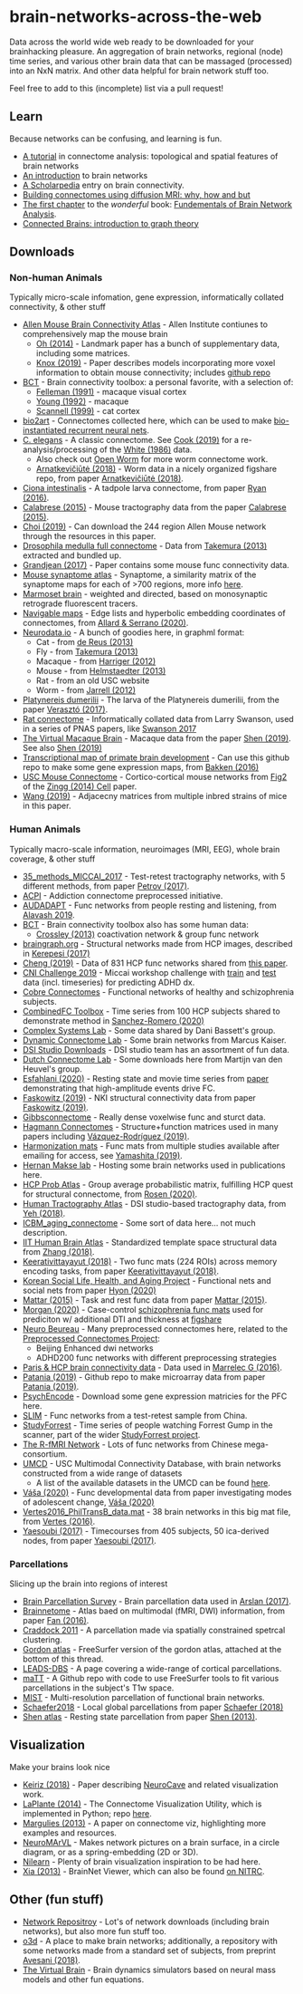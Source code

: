 # brain-networks-across-the-web
Data across the world wide web ready to be downloaded for your brainhacking pleasure. An aggregation of brain networks, regional (node) time series, and various other brain data that can be massaged (processed) into an NxN matrix. And other data helpful for brain network stuff too.

Feel free to add to this (incomplete) list via a pull request! 

## Learn
Because networks can be confusing, and learning is fun. 

* [A tutorial](https://www.dynamic-connectome.org/t/tutorial/) in connectome analysis: topological and spatial features of brain networks
* [An	introduction](https://www.humanbrainmapping.org/files/2017/ED%20Courses/Course%20Materials/BrainGraphs_Fornito_Alex.pdf)	to	brain	networks
* [A Scholarpedia](http://www.scholarpedia.org/article/Brain_connectivity) entry on brain connectivity.
* [Building connectomes using diffusion MRI: why, how and but](https://ora.ox.ac.uk/objects/uuid:81f726ca-d1f1-48f3-b686-82f3d6a198ba)
* [The first chapter](http://scitechconnect.elsevier.com/wp-content/uploads/2017/02/An-Introduction-to-Brain-Network-Analysis.pdf) to the *wonderful* book: [Fundementals of Brain Network Analysis](https://www.amazon.com/Fundamentals-Brain-Network-Analysis-Fornito-ebook/dp/B01CRIU886).
* [Connected Brains: introduction to graph theory](https://home.kpn.nl/stam7883/graph_introduction.html)

## Downloads
### Non-human Animals
Typically micro-scale infomation, gene expression, informatically collated connectivity, & other stuff

* [Allen Mouse Brain Connectivity Atlas](https://connectivity.brain-map.org/static/brainexplorer) - Allen Institute contiunes to comprehensively map the mouse brain 
  * [Oh (2014)](https://www.ncbi.nlm.nih.gov/pmc/articles/PMC5102064/) - Landmark paper has a bunch of supplementary data, including some matrices. 
  * [Knox (2019)](https://www.mitpressjournals.org/doi/10.1162/netn_a_00066) - Paper describes models incorporating more voxel information to obtain mouse connectivity; includes [github repo](https://github.com/AllenInstitute/mouse_connectivity_models)
* [BCT](https://sites.google.com/site/bctnet/datasets/) - Brain connectivity toolbox: a personal favorite, with a selection of:
  * [Felleman (1991)](https://www.ncbi.nlm.nih.gov/pubmed/1822724) - macaque visual cortex
  * [Young (1992)](https://www.nature.com/articles/358152a0) - macaque
  * [Scannell (1999)](https://academic.oup.com/cercor/article/9/3/277/428916) - cat cortex
* [bio2art](https://github.com/AlGoulas/bio2art/tree/master/connectomes) - Connectomes collected here, which can be used to make [bio-instantiated recurrent neural nets](https://www.biorxiv.org/content/10.1101/2021.01.22.427744v1.full).
* [C. elegans](http://wormwiring.org/) - A classic connectome. See [Cook (2019)](https://doi.org/10.1038/s41586-019-1352-7) for a re-analysis/processing of the [White (1986)](https://www.semanticscholar.org/paper/The-structure-of-the-nervous-system-of-the-nematode-White-Southgate/62d36f23580ae0c822ebc7de69ae603d85441bfc) data.
  * Also check out [Open Worm](http://openworm.org/downloads.html) for more worm connectome work.
  * [Arnatkevic̆iūtė (2018)](https://figshare.com/s/797199619fbabdab8c86) - Worm data in a nicely organized figshare repo, from paper [Arnatkevic̆iūtė (2018)](https://journals.plos.org/ploscompbiol/article?id=10.1371/journal.pcbi.1005989).
* [Ciona intestinalis](https://elifesciences.org/articles/16962#fig16) - A tadpole larva connectome, from paper [Ryan (2016)](https://elifesciences.org/articles/16962). 
* [Calabrese (2015)](http://www.civm.duhs.duke.edu/mouseconnectome/#download) - Mouse tractography data from the paper [Calabrese (2015)](https://academic.oup.com/cercor/article/25/11/4628/2367615).
* [Choi (2019)](https://journals.plos.org/ploscompbiol/article?id=10.1371/journal.pcbi.1006978) - Can download the 244 region Allen Mouse network through the resources in this paper.
* [Drosophila medulla full connectome](https://figshare.com/articles/Drosophila_medulla_full_connectome/1249735) - Data from [Takemura (2013)](https://www.nature.com/articles/nature12450) extracted and bundled up.
* [Grandjean (2017)](http://www.jneurosci.org/content/37/34/8092) - Paper contains some mouse func connectivity data. 
* [Mouse synaptome atlas](https://www.cell.com/neuron/fulltext/S0896-6273(18)30581-6) - Synaptome, a similarity matrix of the synaptome maps for each of >700 regions, more info [here](http://synaptome.genes2cognition.org/). 
* [Marmoset brain](http://analytics.marmosetbrain.org/) - weighted and directed, based on monosynaptic retrograde fluorescent tracers.
* [Navigable maps](https://github.com/networkgeometry/navigable_brain_maps_data) - Edge lists and hyperbolic embedding coordinates of connectomes, from [Allard & Serrano (2020)](https://journals.plos.org/ploscompbiol/article?id=10.1371/journal.pcbi.1007584). 
* [Neurodata.io](https://neurodata.io/project/connectomes/) - A bunch of goodies here, in graphml format:
  * Cat - from [de Reus (2013)](http://www.jneurosci.org/content/33/32/12929.full)
  * Fly - from [Takemura (2013)](https://www.nature.com/articles/nature12450)
  * Macaque - from [Harriger (2012)](https://journals.plos.org/plosone/article?id=10.1371/journal.pone.0046497)
  * Mouse - from [Helmstaedter (2013)](https://www.nature.com/articles/nature12346)
  * Rat - from an old USC website
  * Worm - from [Jarrell (2012)](https://science.sciencemag.org/content/337/6093/437.full)
* [Platynereis dumerilii](https://elifesciences.org/articles/26000/figures#SD8-data) - The larva of the Platynereis dumerilii, from the paper [Verasztó (2017)](https://elifesciences.org/articles/26000).
* [Rat connectome](https://www.pnas.org/highwire/filestream/624512/field_highwire_adjunct_files/2/pnas.1712928114.sd03.xlsx) - Informatically collated data from Larry Swanson, used in a series of PNAS papers, like [Swanson 2017](https://www.pnas.org/content/114/45/E9692)
* [The Virtual Macaque Brain](https://zenodo.org/record/1471588#.XEDwPc9Kj9U) - Macaque data from the paper [Shen (2019)](https://www.sciencedirect.com/science/article/pii/S1053811919301041). See also [Shen (2019)](https://doi.org/10.1038/s41597-019-0129-z)
* [Transcriptional map of primate brain development](https://github.com/AllenBrainAtlas/DevRhesusLMD) - Can use this github repo to make some gene expression maps, from [Bakken (2016)](https://www.nature.com/articles/nature18637)
* [USC Mouse Connectome](http://www.mouseconnectome.org/MCP/page/tables/supplementary?paperId=17) - Cortico-cortical mouse networks from [Fig2](http://www.mouseconnectome.org/MCP/page/documents/figures?paperId=17) of the [Zingg (2014) Cell](https://www.cell.com/abstract/S0092-8674%2814%2900222-0) paper.
* [Wang (2019)](https://www.biorxiv.org/content/10.1101/701755v1) - Adjacecny matrices from multiple inbred strains of mice in this paper. 

### Human Animals 
Typically macro-scale information, neuroimages (MRI, EEG), whole brain coverage, & other stuff

* [35_methods_MICCAI_2017](https://github.com/lodurality/35_methods_MICCAI_2017) - Test-retest tractography networks, with 5 different methods, from paper [Petrov (2017)](https://link.springer.com/chapter/10.1007/978-3-319-66182-7_59). 
* [ACPI](http://fcon_1000.projects.nitrc.org/indi/ACPI/html/index.html) - Addiction connectome preprocessed initiative. 
* [AUDADAPT](https://osf.io/28r57/) - Func networks from people resting and listening, from [Alavash 2019](https://www.pnas.org/content/116/2/660).
* [BCT](https://sites.google.com/site/bctnet/datasets/) - Brain connectivity toolbox also has some human data:
  * [Crossley (2013)](https://www.pnas.org/content/110/28/11583) coactivation network & group func network
* [braingraph.org](http://braingraph.org/cms/download-pit-group-connectomes/) - Structural networks made from HCP images, described in [Kerepesi (2017)](https://link.springer.com/article/10.1007%2Fs11571-017-9445-1)
* [Cheng (2019)](https://datadryad.org/resource/doi:10.5061/dryad.736t01r) - Data of 831 HCP func networks shared from [this paper](https://elifesciences.org/articles/40765).
* [CNI Challenge 2019](http://www.brainconnectivity.net/challenge.html) - Miccai workshop challenge with [train](https://github.com/mdschirmer/2019_CNI_TrainingRelease) and [test](https://github.com/mdschirmer/2019_CNI_ValidationRelease) data (incl. timeseries) for predicting ADHD dx.
* [Cobre Connectomes](https://figshare.com/articles/Cobre_Connectomes_GZ/1328237) - Functional networks of healthy and schizophrenia subjects.
* [CombinedFC Toolbox](https://github.com/ColeLab/CombinedFC) - Time series from 100 HCP subjects shared to demonstrate method in [Sanchez-Romero (2020)](https://www.mitpressjournals.org/doi/abs/10.1162/jocn_a_01580) 
* [Complex Systems Lab](https://complexsystemsupenn.com/codedata) - Some data shared by Dani Bassett's group.
* [Dynamic Connectome Lab](https://www.dynamic-connectome.org/?page_id=25) - Some brain networks from Marcus Kaiser.
* [DSI Studio Downloads](http://dsi-studio.labsolver.org/download-images) - DSI studio team has an assortment of fun data.
* [Dutch Connectome Lab](http://www.dutchconnectomelab.nl/) - Some downloads here from Martijn van den Heuvel's group.
* [Esfahlani (2020)](https://figshare.com/articles/dataset/Resting-state_and_movie-watching_data/12971162) - Resting state and movie time series from [paper](https://www.pnas.org/content/early/2020/10/21/2005531117) demonstrating that high-amplitude events drive FC.  
* [Faskowitz (2019)](https://figshare.com/articles/Faskowitz2018wsbmLifeSpan_data/6983018) - NKI structural connectivity data from paper [Faskowitz (2019)](https://www.nature.com/articles/s41598-018-31202-1). 
* [Gibbsconnectome](https://www.nitrc.org/projects/gibbsconnectome/) - Really dense voxelwise func and sturct data.
* [Hagmann Connectomes](https://zenodo.org/record/2872624#.XYEcfdVKiUl) - Structure+function matrices used in many papers including [Vázquez-Rodríguez (2019)](https://www.pnas.org/content/early/2019/09/27/1903403116). 
* [Harmonization mats](https://bicr.atr.jp/dcn/en/download/harmonization/) - Func mats from multiple studies available after emailing for access, see [Yamashita (2019)](https://journals.plos.org/plosbiology/article?id=10.1371/journal.pbio.3000042).
* [Hernan Makse lab](http://www-levich.engr.ccny.cuny.edu/webpage/hmakse/brain/) - Hosting some brain networks used in publications here.
* [HCP Prob Atlas](https://www.biorxiv.org/content/10.1101/2020.06.22.166041v1.supplementary-material) - Group average probabilistic matrix, fulfilling HCP quest for structural connectome, from [Rosen (2020)](https://doi.org/10.1101/2020.06.22.166041).
* [Human Tractography Atlas](http://brain.labsolver.org/tractography/download) - DSI studio-based tractography data, from [Yeh (2018)](https://www.sciencedirect.com/science/article/pii/S1053811918304324).
* [ICBM_aging_connectome](https://figshare.com/articles/ICBM_aging_connectome/) - Some sort of data here... not much description.
* [IIT Human Brain Atlas](https://www.nitrc.org/projects/iit) - Standardized template space structural data from [Zhang (2018)](https://pubmed.ncbi.nlm.nih.gov/29414497/).
* [Keerativittayayut (2018)](https://elifesciences.org/articles/32696#fig4) - Two func mats (224 ROIs) across memory encoding tasks, from paper [Keerativittayayut (2018)](https://elifesciences.org/articles/32696).
* [Korean Social Life, Health, and Aging Project](https://github.com/rhhyon/KSHAP-PNAS-2020) - Functional nets and social nets from paper [Hyon (2020)](https://www.pnas.org/content/early/2020/12/11/2013606117)
* [Mattar (2015)](https://datadryad.org/resource/doi:10.5061/dryad.94t53) - Task and rest func data from paper [Mattar (2015)](https://journals.plos.org/ploscompbiol/article?id=10.1371/journal.pcbi.1004533).
* [Morgan (2020)](https://doi.org/10.1016/j.bpsc.2020.05.013) - Case-control [schizophrenia func mats](https://github.com/jmyoung36/fMRI_connectivity_accurately_distinguishes_cases) used for prediciton w/ additional DTI and thickness at [figshare](https://figshare.com/articles/dataset/Data_for_Functional_MRI_connectivity_accurately_distinguishes_cases_with_psychotic_disorders_from_healthy_controls_based_on_cortical_features_associated_with_brain_network_development_/12361550)
* [Neuro Beureau](https://www.nitrc.org/frs/?group_id=383) - Many preprocessed connectomes here, related to the [Preprocessed Connectomes Project](http://preprocessed-connectomes-project.org/datasets.html): 
  * Beijing Enhanced dwi networks
  * ADHD200 func networks with different preprocessing strategies
* [Paris & HCP brain connectivity data](https://figshare.com/articles/Paris_HCP_brain_connectivity_data/3749595) - Data used in [Marrelec G (2016)](https://journals.plos.org/ploscompbiol/article?id=10.1371/journal.pcbi.1005031).
* [Patania (2019)](https://github.com/alpatania/AHBA_microarray_Mapper) - Github repo to make microarray data from paper [Patania (2019)](https://www.mitpressjournals.org/doi/abs/10.1162/netn_a_00094).
* [PsychEncode](http://resource.psychencode.org/#Pipeline) - Download some gene expression matricies for the PFC here.
* [SLIM](http://fcon_1000.projects.nitrc.org/indi/retro/southwestuni_qiu_index.html) - Func networks from a test-retest sample from China.
* [StudyForrest](https://github.com/psychoinformatics-de/studyforrest-data-aggregate) - Time series of people watching Forrest Gump in the scanner, part of the wider [StudyForrest project](http://studyforrest.org/).
* [The R-fMRI Network](http://rfmri.org/DownloadRfMRIMaps) - Lots of func networks from Chinese mega-consortium.
* [UMCD](http://umcd.humanconnectomeproject.org/) - USC Multimodal Connectivity Database, with brain networks constructed from a wide range of datasets
  * A list of the available datasets in the UMCD can be found [here](http://umcd.humanconnectomeproject.org/umcd/default/browse_studies). 
* [Váša (2020)](https://figshare.com/articles/Data_for_Conservative_and_disruptive_modes_of_adolescent_change_in_human_brain_functional_connectivity_/11551602) - Func developmental data from paper investigating modes of adolescent change, [Váša (2020)](https://www.pnas.org/content/early/2020/01/27/1906144117)
* [Vertes2016_PhilTransB_data.mat](https://figshare.com/articles/Vertes2016_PhilTransB_data_mat/3363433) - 38 brain networks in this big mat file, from [Vertes (2016)](https://royalsocietypublishing.org/doi/10.1098/rstb.2015.0362).
* [Yaesoubi (2017)](https://figshare.com/articles/Network_time-courses_for_multiple_subjects/4595308) - Timecourses from 405 subjects, 50 ica-derived nodes, from paper [Yaesoubi (2017)](https://journals.plos.org/plosone/article?id=10.1371/journal.pone.0171647).

### Parcellations
Slicing up the brain into regions of interest

* [Brain Parcellation Survey](https://biomedia.doc.ic.ac.uk/brain-parcellation-survey/) - Brain parcellation data used in [Arslan (2017)](https://www.sciencedirect.com/science/article/pii/S1053811917303026).
* [Brainnetome](http://atlas.brainnetome.org/download.html) - Atlas baed on multimodal (fMRI, DWI) information, from paper [Fan (2016)](https://academic.oup.com/cercor/article/26/8/3508/2429104).
* [Craddock 2011](http://ccraddock.github.io/cluster_roi/atlases.html) - A parcellation made via spatially constrained spetrcal clustering. 
* [Gordon atlas](https://mail.nmr.mgh.harvard.edu/pipermail//freesurfer/2017-April/051470.html) - FreeSurfer version of the gordon atlas, attached at the bottom of this thread.
* [LEADS-DBS](https://www.lead-dbs.org/helpsupport/knowledge-base/atlasesresources/cortical-atlas-parcellations-mni-space/) - A page covering a wide-range of cortical parcellations.
* [maTT](https://github.com/faskowit/multiAtlasTT) - A Github repo with code to use FreeSurfer tools to fit various parcellations in the subject's T1w space.  
* [MIST](https://mniopenresearch.org/articles/1-3) - Multi-resolution parcellation of functional brain networks.
* [Schaefer2018](https://github.com/ThomasYeoLab/CBIG/tree/master/stable_projects/brain_parcellation/Schaefer2018_LocalGlobal) - Local global parcellations from paper [Schaefer (2018)](http://people.csail.mit.edu/ythomas/publications/2018LocalGlobal-CerebCor.pdf)
* [Shen atlas](https://www.nitrc.org/projects/bioimagesuite) - Resting state parcellation from paper [Shen (2013)](https://www.sciencedirect.com/science/article/pii/S1053811913005818).

## Visualization
Make your brains look nice

* [Keiriz (2018)](https://www.mitpressjournals.org/doi/10.1162/netn_a_00044) - Paper describing [NeuroCave](https://github.com/CreativeCodingLab/NeuroCave) and related visualization work.
* [LaPlante (2014)](https://journals.plos.org/plosone/article?id=10.1371/journal.pone.0113838) - The Connectome Visualization Utility, which is implemented in Python; repo [here](https://github.com/aestrivex/cvu).
* [Margulies (2013)](https://www.sciencedirect.com/science/article/pii/S1053811913004709) - A paper on connectome viz, highlighting more examples and resources. 
* [NeuroMArVL](https://immersive.erc.monash.edu/neuromarvl/) - Makes network pictures on a brain surface, in a circle diagram, or as a spring-embedding (2D or 3D).
* [Nilearn](https://nilearn.github.io/auto_examples/index.html#visualization-of-brain-images) - Plenty of brain visualization inspiration to be had here.  
* [Xia (2013)](https://journals.plos.org/plosone/article?id=10.1371/journal.pone.0068910) - BrainNet Viewer, which can also be found [on NITRC](https://www.nitrc.org/projects/bnv/).

## Other (fun stuff)

* [Network Repositroy](http://networkrepository.com/index.php) - Lot's of network downloads (including brain networks), but also more fun stuff too.
* [o3d](https://brainlife.io/home/o3d) - A place to make brain networks; additionally, a repository with some networks made from a standard set of subjects, from preprint [Avesani (2018)](https://psyarxiv.com/y82n7/).
* [The Virtual Brain](https://www.thevirtualbrain.org/tvb/zwei/home) - Brain dynamics simulators based on neural mass models and other fun equations.
